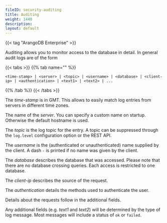 ```yaml
---
fileID: security-auditing
title: Auditing
weight: 1440
description: 
layout: default
---
```

{{< tag "ArangoDB Enterprise" >}}

Auditing allows you to monitor access to the database in detail. In general
audit logs are of the form

{{< tabs >}}
{{% tab name="" %}}
```
<time-stamp> | <server> | <topic> | <username> | <database> | <client-ip> | <authentication> | <text1> | <text2> | ...
```
{{% /tab %}}
{{< /tabs >}}

The *time-stamp* is in GMT. This allows to easily match log entries from servers
in different time zones.

The name of the *server*. You can specify a custom name on startup. Otherwise
the default hostname is used.

The *topic* is the log topic for the entry. A topic can be suppressed through
the `log.level` configuration option or the REST API.

The *username* is the (authenticated or unauthenticated) name supplied by the
client. A dash `-` is printed if no name was given by the client.

The *database* describes the database that was accessed. Please note that there
are no database crossing queries. Each access is restricted to one database.

The *client-ip* describes the source of the request.

The *authentication* details the methods used to authenticate the user.

Details about the requests follow in the additional fields.

Any additional fields (e.g. *text1* and *text2*) will be determined by the type
of log message. Most messages will include a status of `ok` or `failed`.
